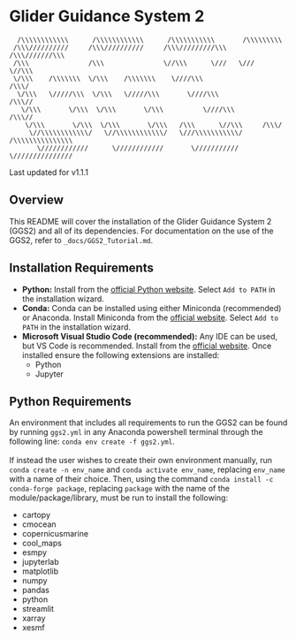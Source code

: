 # Glider Guidance System 2

      /\\\\\\\\\\\\      /\\\\\\\\\\\\      /\\\\\\\\\\\       /\\\\\\\\\         
     /\\\//////////     /\\\//////////     /\\\/////////\\\   /\\\///////\\\
     /\\\               /\\\               \//\\\      \///   \///      \//\\\
     \/\\\    /\\\\\\\  \/\\\    /\\\\\\\    \////\\\                    /\\\/
      \/\\\   \/////\\\  \/\\\   \/////\\\       \////\\\              /\\\//
       \/\\\       \/\\\  \/\\\       \/\\\          \////\\\        /\\\//
        \/\\\       \/\\\  \/\\\       \/\\\   /\\\      \//\\\     /\\\/
         \//\\\\\\\\\\\\/   \//\\\\\\\\\\\\/   \///\\\\\\\\\\\/     /\\\\\\\\\\\\\\\
           \////////////      \////////////       \///////////      \///////////////

Last updated for v1.1.1

## Overview

This README will cover the installation of the Glider Guidance System 2 (GGS2) and all of its dependencies. For documentation on the use of the GGS2, refer to `_docs/GGS2_Tutorial.md`.

## Installation Requirements

- __Python:__ Install from the [official Python website](https://www.python.org/downloads/). Select `Add to PATH` in the installation wizard.
- __Conda:__ Conda can be installed using either Miniconda (recommended) or Anaconda. Install Miniconda from the [official website](https://docs.conda.io/en/latest/miniconda.html). Select `Add to PATH` in the installation wizard.
- __Microsoft Visual Studio Code (recommended):__ Any IDE can be used, but VS Code is recommended. Install from the [official website](https://code.visualstudio.com/). Once installed ensure the following extensions are installed:
  - Python
  - Jupyter

## Python Requirements

An environment that includes all requirements to run the GGS2 can be found by running `ggs2.yml` in any Anaconda powershell terminal through the following line: `conda env create -f ggs2.yml`.<br><br>If instead the user wishes to create their own environment manually, run `conda create -n env_name` and `conda activate env_name`, replacing `env_name` with a name of their choice. Then, using the command `conda install -c conda-forge package`, replacing `package` with the name of the module/package/library, must be run to install the following:

- cartopy
- cmocean
- copernicusmarine
- cool_maps
- esmpy
- jupyterlab
- matplotlib
- numpy
- pandas
- python
- streamlit
- xarray
- xesmf
